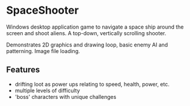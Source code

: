 # SpaceShooter

Windows desktop application game to navigate a space ship around the screen and shoot aliens. A top-down, vertically scrolling shooter.

Demonstrates 2D graphics and drawing loop, basic enemy AI and patterning.  Image file loading.

## Features
* drifting loot as power ups relating to speed, health, power, etc.
* multiple levels of difficulty
* 'boss' characters with unique challenges
